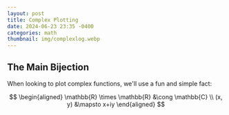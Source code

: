 ```yaml
---
layout: post
title: Complex Plotting
date: 2024-06-23 23:35 -0400
categories: math
thumbnail: img/complexlog.webp
---
```


## The Main Bijection

When looking to plot complex functions, we'll use a fun and simple fact:

$$
\begin{aligned}
\mathbb{R} \times \mathbb{R} &\cong \mathbb{C} \\
(x, y) &\mapsto x+iy
\end{aligned}
$$